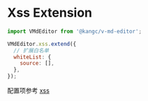 # Xss Extension

```js
import VMdEditor from '@kangc/v-md-editor';

VMdEditor.xss.extend({
  // 扩展白名单
  whiteList: {
    source: [],
  },
});
```

配置项参考 [xss](https://www.npmjs.com/package/xss)
